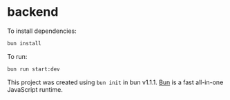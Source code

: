 # backend

To install dependencies:

```bash
bun install
```

To run:

```bash
bun run start:dev
```

This project was created using `bun init` in bun v1.1.1. [Bun](https://bun.sh) is a fast all-in-one JavaScript runtime.
